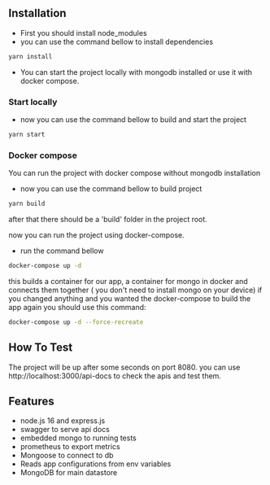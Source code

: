 
## Installation

- First you should install node_modules
- you can use the command bellow to install dependencies
```sh
yarn install
```
- You can start the project locally with mongodb installed or use it with docker compose.
### Start locally
- now you can use the command bellow to build and start the project
```sh
yarn start
```

### Docker compose
You can run the project with docker compose without mongodb installation
- now you can use the command bellow to build project
```sh
yarn build
```
after that there should be a 'build' folder in the project root.

now you can run the project using docker-compose.
- run the command bellow

```sh
docker-compose up -d
``` 
this builds a container for our app, a container for mongo in docker and connects them together ( you don't need to install mongo on your device)
if you changed anything and you wanted the docker-compose to build the app again you should use this command:

```sh
docker-compose up -d --force-recreate 
``` 

## How To Test

The project will be up after some seconds on port 8080.
you can use http://localhost:3000/api-docs to check the apis and test them.


## Features

- node.js 16 and express.js
- swagger to serve api docs
- embedded mongo to running tests
- prometheus to export metrics
- Mongoose to connect to db
- Reads app configurations from env variables
- MongoDB for main datastore 



